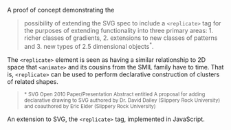 A proof of concept demonstrating the
> possibility of extending the SVG spec to include a `<replicate>` tag for the purposes of extending functionality into three primary areas: 1. richer classes of gradients, 2. extensions to new classes of patterns and 3. new types of 2.5 dimensional objects<sup>*</sup>.

The `<replicate>` element is seen as having a similar relationship to 2D space that `<animate>` and its cousins from the SMIL family have to time. That is, `<replicate>` can be used to perform declarative construction of clusters of related shapes.

> <sub>* SVG Open 2010 Paper/Presentation Abstract entitled A proposal for adding declarative drawing to SVG authored by Dr. David Dailey (Slippery Rock University) and coauthored by Eric Elder (Slippery Rock University)</sub>

An extension to SVG, the `<replicate>` tag, implemented in JavaScript.